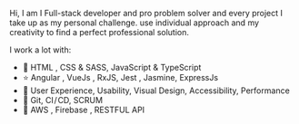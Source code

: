 Hi, I am I Full-stack developer and pro problem solver 
and every project I take up as my personal challenge. 
use individual approach and my creativity to find a perfect professional solution.

I work a lot with:

 - 🔧 HTML , CSS & SASS, JavaScript & TypeScript
 - ⭐ Angular , VueJs , RxJS, Jest , Jasmine, ExpressJs 
 - 👀 User Experience, Usability, Visual Design, Accessibility, Performance
 - 💼 Git, CI / CD, SCRUM
 - 🥯 AWS , Firebase , RESTFUL API
